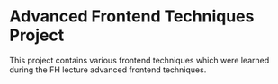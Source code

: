 
# Advanced Frontend Techniques Project

This project contains various frontend techniques which were learned during the FH lecture advanced frontend techniques.
